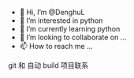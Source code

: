 - 👋 Hi, I’m @DenghuL
- 👀 I’m interested in python
- 🌱 I’m currently learning python
- 💞️ I’m looking to collaborate on ...
- 📫 How to reach me ...

<!---
DenghuL/DenghuL is a ✨ special ✨ repository because its `README.md` (this file) appears on your GitHub profile.
You can click the Preview link to take a look at your changes.
--->
git 和 自动 build 项目联系
